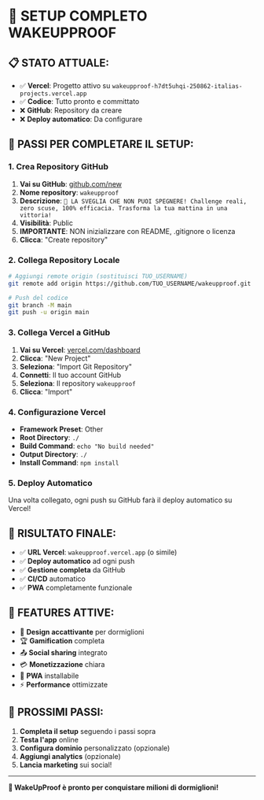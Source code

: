 # 🚀 SETUP COMPLETO WAKEUPPROOF

## 📋 **STATO ATTUALE:**
- ✅ **Vercel**: Progetto attivo su `wakeupproof-h7dt5uhqi-250862-italias-projects.vercel.app`
- ✅ **Codice**: Tutto pronto e committato
- ❌ **GitHub**: Repository da creare
- ❌ **Deploy automatico**: Da configurare

## 🔧 **PASSI PER COMPLETARE IL SETUP:**

### **1. Crea Repository GitHub**

1. **Vai su GitHub**: [github.com/new](https://github.com/new)
2. **Nome repository**: `wakeupproof`
3. **Descrizione**: `🚨 LA SVEGLIA CHE NON PUOI SPEGNERE! Challenge reali, zero scuse, 100% efficacia. Trasforma la tua mattina in una vittoria!`
4. **Visibilità**: Public
5. **IMPORTANTE**: NON inizializzare con README, .gitignore o licenza
6. **Clicca**: "Create repository"

### **2. Collega Repository Locale**

```bash
# Aggiungi remote origin (sostituisci TUO_USERNAME)
git remote add origin https://github.com/TUO_USERNAME/wakeupproof.git

# Push del codice
git branch -M main
git push -u origin main
```

### **3. Collega Vercel a GitHub**

1. **Vai su Vercel**: [vercel.com/dashboard](https://vercel.com/dashboard)
2. **Clicca**: "New Project"
3. **Seleziona**: "Import Git Repository"
4. **Connetti**: Il tuo account GitHub
5. **Seleziona**: Il repository `wakeupproof`
6. **Clicca**: "Import"

### **4. Configurazione Vercel**

- **Framework Preset**: Other
- **Root Directory**: `./`
- **Build Command**: `echo "No build needed"`
- **Output Directory**: `./`
- **Install Command**: `npm install`

### **5. Deploy Automatico**

Una volta collegato, ogni push su GitHub farà il deploy automatico su Vercel!

## 🎯 **RISULTATO FINALE:**

- ✅ **URL Vercel**: `wakeupproof.vercel.app` (o simile)
- ✅ **Deploy automatico** ad ogni push
- ✅ **Gestione completa** da GitHub
- ✅ **CI/CD** automatico
- ✅ **PWA** completamente funzionale

## 📱 **FEATURES ATTIVE:**

- 🚨 **Design accattivante** per dormiglioni
- 🏆 **Gamification** completa
- 📤 **Social sharing** integrato
- 💳 **Monetizzazione** chiara
- 📱 **PWA** installabile
- ⚡ **Performance** ottimizzate

## 🚀 **PROSSIMI PASSI:**

1. **Completa il setup** seguendo i passi sopra
2. **Testa l'app** online
3. **Configura dominio** personalizzato (opzionale)
4. **Aggiungi analytics** (opzionale)
5. **Lancia marketing** sui social!

---

**🎉 WakeUpProof è pronto per conquistare milioni di dormiglioni!**
